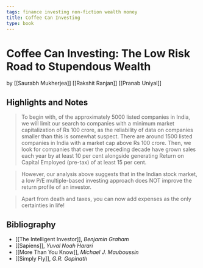 ```yaml
---
tags: finance investing non-fiction wealth money
title: Coffee Can Investing
type: book
---
```


# Coffee Can Investing: The Low Risk Road to Stupendous Wealth
by [[Saurabh Mukherjea]] [[Rakshit Ranjan]] [[Pranab Uniyal]]

## Highlights and Notes
> To begin with, of the approximately 5000 listed companies in India, we will limit our search to companies with a minimum market capitalization of Rs 100 crore, as the reliability of data on companies smaller than this is somewhat suspect. There are around 1500 listed companies in India with a market cap above Rs 100 crore. Then, we look for companies that over the preceding decade have grown sales each year by at least 10 per cent alongside generating Return on Capital Employed (pre-tax) of at least 15 per cent.

> However, our analysis above suggests that in the Indian stock market, a low P/E multiple-based investing approach does NOT improve the return profile of an investor.

> Apart from death and taxes, you can now add expenses as the only certainties in life!

## Bibliography
* [[The Intelligent Investor]], *Benjamin Graham*
* [[Sapiens]], *Yuval Noah Harari*
* [[More Than You Know]], *Michael J. Mauboussin*
* [[Simply Fly]], *G.R. Gopinath*